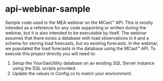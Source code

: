 # api-webinar-sample
Sample code used in the MEA webinar on the MCast™ API. This is mostly intended as a reference for any code supporting or written during the webinar, but it is also intended to be executable by itself. The webinar assumes that there exists a database with load observations in it and a schema for storing load forecasts, but no existing forecasts. In the webinar, we populated the load forecasts in the database using the MCast™ API. To execute this project directly you will need to:

1. Setup the YourGasUtility database on an existing SQL Server instance using the SQL scripts provided.
2. Update the values in Config.cs to match your environment.
